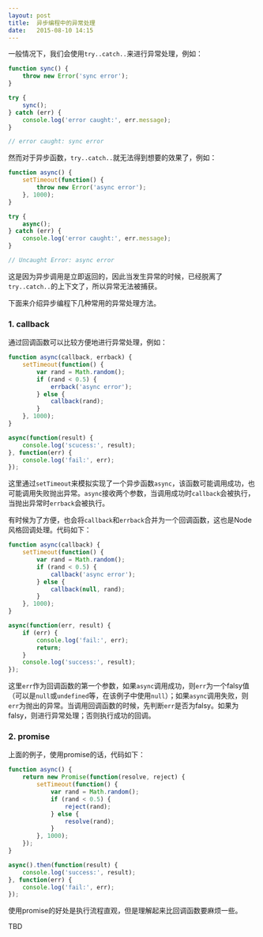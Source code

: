 ```yaml
---
layout: post
title:  异步编程中的异常处理
date:   2015-08-10 14:15
---
```


一般情况下，我们会使用`try..catch..`来进行异常处理，例如：

```javascript
function sync() {
	throw new Error('sync error');
}

try {
	sync();
} catch (err) {
	console.log('error caught:', err.message);
}

// error caught: sync error
```

然而对于异步函数，`try..catch..`就无法得到想要的效果了，例如：

```javascript
function async() {
	setTimeout(function() {
		throw new Error('async error');
	}, 1000);
}

try {
	async();
} catch (err) {
	console.log('error caught:', err.message);
}

// Uncaught Error: async error
```

这是因为异步调用是立即返回的，因此当发生异常的时候，已经脱离了`try..catch..`的上下文了，所以异常无法被捕获。

下面来介绍异步编程下几种常用的异常处理方法。

### 1. callback

通过回调函数可以比较方便地进行异常处理，例如：

```javascript
function async(callback, errback) {
	setTimeout(function() {
		var rand = Math.random();
		if (rand < 0.5) {
			errback('async error');
		} else {
			callback(rand);
		}
	}, 1000);
}

async(function(result) {
	console.log('scucess:', result);
}, function(err) {
	console.log('fail:', err);
});
```

这里通过`setTimeout`来模拟实现了一个异步函数`async`，该函数可能调用成功，也可能调用失败抛出异常。`async`接收两个参数，当调用成功时`callback`会被执行，当抛出异常时`errback`会被执行。

有时候为了方便，也会将`callback`和`errback`合并为一个回调函数，这也是Node风格回调处理。代码如下：

```javascript
function async(callback) {
	setTimeout(function() {
		var rand = Math.random();
		if (rand < 0.5) {
			callback('async error');
		} else {
			callback(null, rand);
		}
	}, 1000);
}

async(function(err, result) {
	if (err) {
		console.log('fail:', err);
		return;
	}
	console.log('success:', result);
});
```

这里`err`作为回调函数的第一个参数，如果`async`调用成功，则`err`为一个falsy值（可以是`null`或`undefined`等，在该例子中使用`null`）；如果`async`调用失败，则`err`为抛出的异常。当调用回调函数的时候，先判断`err`是否为falsy。如果为falsy，则进行异常处理；否则执行成功的回调。

### 2. promise

上面的例子，使用promise的话，代码如下：

```javascript
function async() {
	return new Promise(function(resolve, reject) {
		setTimeout(function() {
			var rand = Math.random();
			if (rand < 0.5) {
				reject(rand);
			} else {
				resolve(rand);
			}
		}, 1000);
	});
}

async().then(function(result) {
	console.log('success:', result);
}, function(err) {
	console.log('fail:', err);
});
```

使用promise的好处是执行流程直观，但是理解起来比回调函数要麻烦一些。

TBD